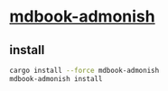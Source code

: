 # [mdbook-admonish](https://github.com/tommilligan/mdbook-admonish)

## install

```sh
cargo install --force mdbook-admonish
mdbook-admonish install
```
